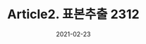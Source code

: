 ---
title:  "Article2. 표본추출 2312"

categories:
  - 빅데이터 분석 기사
tags: 
  - Part2. 빅데이터 탐색
  - Chapter3. 통계기법 이해
  - Section1. 기술 통계
  - Article2. 표본추출

toc: true
toc_sticky: true
 
date: 2021-02-23
last_modified_at: 2021-02-25
---